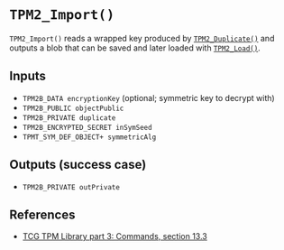 # `TPM2_Import()`

`TPM2_Import()` reads a wrapped key produced by
[`TPM2_Duplicate()`](TPM2_Duplicate.md) and outputs a blob that can be
saved and later loaded with [`TPM2_Load()`](TPM2_Load.md).

## Inputs

 - `TPM2B_DATA encryptionKey` (optional; symmetric key to decrypt with)
 - `TPM2B_PUBLIC objectPublic`
 - `TPM2B_PRIVATE duplicate`
 - `TPM2B_ENCRYPTED_SECRET inSymSeed`
 - `TPMT_SYM_DEF_OBJECT+ symmetricAlg`

## Outputs (success case)

 - `TPM2B_PRIVATE outPrivate`

## References

 - [TCG TPM Library part 3: Commands, section 13.3](https://trustedcomputinggroup.org/wp-content/uploads/TCG_TPM2_r1p59_Part3_Commands_pub.pdf)

